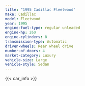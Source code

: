 ```yaml
---
title: "1995 Cadillac Fleetwood"
make: Cadillac
model: Fleetwood
year: 1995
engine-fuel-type: regular unleaded
engine-hp: 260
engine-cylinders: 8
transmission-type: Automatic
driven-wheels: Rear wheel drive
number-of-doors: 4
market-category: Luxury
vehicle-size: Large
vehicle-style: Sedan
---
```


{{< car_info >}}
